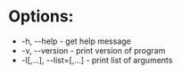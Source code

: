 # Options:
* -h, --help - get help message
* -v, --version - print version of program
* -l[<val1>,...], --list=[<num1>,...] - print list of arguments
